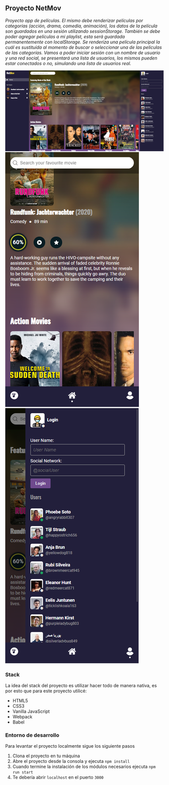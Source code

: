 ## Proyecto NetMov

_Proyecto app de películas. El mismo debe renderizar películas por categorías (acción, drama, comedia, animación), los datos de la película son guardados en una sesión utilizando sessionStorage. También se debe poder agregar películas a mi playlist, esta será guardada permanentemente con localStorage. Se renderiza una película principal la cuál es sustituída al momento de buscar o seleccionar una de las películas de las categorías. Vamos a poder iniciar sesión con un nombre de usuario y una red social, se presentará una lista de usuarios, los mismos pueden estar conectados o no, simulando una lista de usuarios real._

![Desktop](./src/images/desktop.png) ![Mobile](./src/images/mobile-1.png) ![Mobile Users](./src/images/mobile-2.png)

### Stack

La idea del stack del proyecto es utilizar hacer todo de manera nativa, es por esto que para este proyecto utilicé:

- HTML5
- CSS3
- Vanilla JavaScript
- Webpack
- Babel

### Entorno de desarrollo

Para levantar el proyecto localmente sigue los siguiente pasos

1. Clona el proyecto en tu máquina
2. Abre el proyecto desde la consola y ejecuta `npm install`
3. Cuando termine la instalación de los módulos necesarios ejecuta `npm run start`
4. Te debería abrir `localhost` en el puerto `3000`
